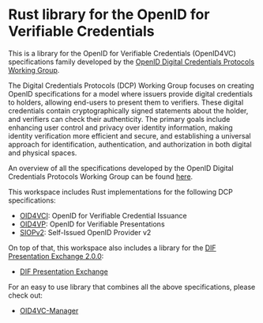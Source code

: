 # Rust library for the OpenID for Verifiable Credentials

This is a library for the OpenID for Verifiable Credentials (OpenID4VC) specifications family developed by the [OpenID
Digital Credentials Protocols
Working Group](https://openid.net/wg/digital-credentials-protocols/).

The Digital Credentials Protocols (DCP) Working Group focuses on creating OpenID specifications for a model where
issuers provide digital credentials to holders, allowing end-users to present them to verifiers. These digital
credentials contain cryptographically signed statements about the holder, and verifiers can check their authenticity.
The primary goals include enhancing user control and privacy over identity information, making identity verification
more efficient and secure, and establishing a universal approach for identification, authentication, and authorization
in both digital and physical spaces.

An overview of all the specifications developed by the OpenID Digital Credentials Protocols Working Group can be found [here](https://openid.net/wg/digital-credentials-protocols/specifications/).

This workspace includes Rust implementations for the following DCP specifications:
* [OID4VCI](oid4vci/README.md): OpenID for Verifiable Credential Issuance
* [OID4VP](oid4vp/README.md): OpenID for Verifiable Presentations
* [SIOPv2](siopv2/README.md): Self-Issued OpenID Provider v2

On top of that, this workspace also includes a library for the [DIF Presentation Exchange
2.0.0](https://identity.foundation/presentation-exchange/spec/v2.0.0/):
* [DIF Presentation Exchange](dif-presentation-exchange/README.md)

For an easy to use library that combines all the above specifications, please check out:
* [OID4VC-Manager](oid4vc-manager/README.md)
